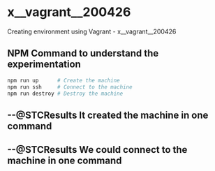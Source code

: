 # x__vagrant__200426
Creating environment using Vagrant -  x__vagrant__200426

## NPM Command to understand the experimentation

```bash
npm run up      # Create the machine
npm run ssh     # Connect to the machine
npm run destroy # Destroy the machine
```


## --@STCResults It created the machine in one command

## --@STCResults We could connect to the machine in one command